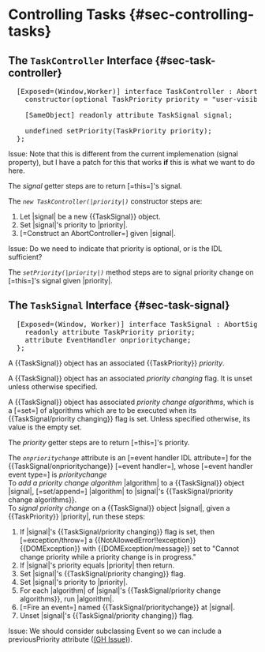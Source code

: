 Controlling Tasks {#sec-controlling-tasks}
=====================

The `TaskController` Interface {#sec-task-controller}
---------------------

<pre class='idl'>
  [Exposed=(Window,Worker)] interface TaskController : AbortController {
    constructor(optional TaskPriority priority = "user-visible");

    [SameObject] readonly attribute TaskSignal signal;

    undefined setPriority(TaskPriority priority);
  };
</pre>

Issue: Note that this is different from the current implemenation (signal
property), but I have a patch for this that works **if** this is what we want
to do here.

The <dfn attribute for="TaskController">signal</dfn> getter steps are to return [=this=]'s <a for=AbortController>signal</a>.

<div algorithm>
  The <dfn constructor for="TaskController" lt="TaskController()"><code>new TaskController(|priority|)</code></dfn> constructor steps are:

  1. Let |signal| be a new {{TaskSignal}} object.
  1. Set |signal|'s <a for=TaskSignal>priority</a> to |priority|.
  1. [=Construct an AbortController=] given |signal|.

  Issue: Do we need to indicate that priority is optional, or is the IDL sufficient?
</div>

The <dfn method for=TaskController><code>setPriority(|priority|)</code></dfn>
method steps are to <a for=TaskSignal>signal priority change</a> on [=this=]'s
<a for=AbortController>signal</a> given |priority|.


The `TaskSignal` Interface {#sec-task-signal}
---------------------

<pre class='idl'>
  [Exposed=(Window, Worker)] interface TaskSignal : AbortSignal {
    readonly attribute TaskPriority priority;
    attribute EventHandler onprioritychange;
  };
</pre>

A {{TaskSignal}} object has an associated {{TaskPriority}}
<dfn for=TaskSignal>priority</dfn>.

A {{TaskSignal}} object has an associated <dfn attribute for=TaskSignal>priority changing</dfn>
flag. It is unset unless otherwise specified.

A {{TaskSignal}} object has associated <dfn attribute for=TaskSignal>priority change algorithms</dfn>,
which is a [=set=] of algorithms which are to be executed when its
{{TaskSignal/priority changing}} flag is set. Unless specified otherwise, its value is
the empty set.

The <dfn attribute for="TaskSignal">priority</dfn> getter steps are to return [=this=]'s <a for=TaskSignal>priority</a>.

<div algorithm="onprioritychange">
  The <dfn attribute for=TaskSignal><code>onprioritychange</code></dfn>
  attribute is an [=event handler IDL attribute=] for the
  {{TaskSignal/onprioritychange}} [=event handler=], whose
  [=event handler event type=] is <dfn event for=TaskSignal>prioritychange</dfn>
</div>

<div algorithm>
  To <dfn for="TaskSignal">add a priority change algorithm</dfn> |algorithm| to a
  {{TaskSignal}} object |signal|, [=set/append=] |algorithm| to |signal|'s
  {{TaskSignal/priority change algorithms}}.
</div>

<div algorithm>
  To <dfn for="TaskSignal">signal priority change</dfn> on a {{TaskSignal}}
  object |signal|, given a {{TaskPriority}} |priority|, run these steps:

  1. If |signal|'s {{TaskSignal/priority changing}} flag is set, then [=exception/throw=] a {{NotAllowedError!!exception}}
     {{DOMException}} with {{DOMException/message}} set to "Cannot change priority while a priority change is in progress."
  1. If |signal|'s <a for=TaskSignal>priority</a> equals |priority| then return.
  1. Set |signal|'s {{TaskSignal/priority changing}} flag.
  1. Set |signal|'s <a for=TaskSignal>priority</a> to |priority|.
  1. <a for="list" lt="iterate">For each</a> |algorithm| of |signal|'s {{TaskSignal/priority change algorithms}}, run |algorithm|.
  1. [=Fire an event=] named {{TaskSignal/prioritychange}} at |signal|.
  1. Unset |signal|'s {{TaskSignal/priority changing}} flag.

  Issue: We should consider subclassing Event so we can include a previousPriority attribute (<a href=https://github.com/WICG/scheduling-apis/issues/21>(GH Issue)</a>).
</div>
